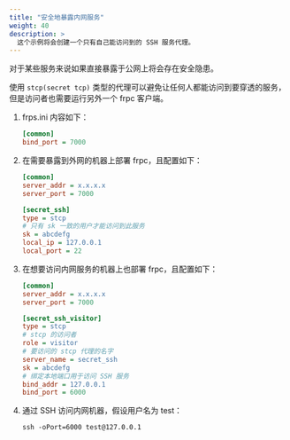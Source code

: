 ```yaml
---
title: "安全地暴露内网服务"
weight: 40
description: >
  这个示例将会创建一个只有自己能访问到的 SSH 服务代理。
---
```


对于某些服务来说如果直接暴露于公网上将会存在安全隐患。

使用 `stcp(secret tcp)` 类型的代理可以避免让任何人都能访问到要穿透的服务，但是访问者也需要运行另外一个 frpc 客户端。

1. frps.ini 内容如下：

    ```ini
    [common]
    bind_port = 7000
    ```

2. 在需要暴露到外网的机器上部署 frpc，且配置如下：

    ```ini
    [common]
    server_addr = x.x.x.x
    server_port = 7000

    [secret_ssh]
    type = stcp
    # 只有 sk 一致的用户才能访问到此服务
    sk = abcdefg
    local_ip = 127.0.0.1
    local_port = 22
    ```

3. 在想要访问内网服务的机器上也部署 frpc，且配置如下：

    ```ini
    [common]
    server_addr = x.x.x.x
    server_port = 7000

    [secret_ssh_visitor]
    type = stcp
    # stcp 的访问者
    role = visitor
    # 要访问的 stcp 代理的名字
    server_name = secret_ssh
    sk = abcdefg
    # 绑定本地端口用于访问 SSH 服务
    bind_addr = 127.0.0.1
    bind_port = 6000
    ```

4. 通过 SSH 访问内网机器，假设用户名为 test：

    `ssh -oPort=6000 test@127.0.0.1`
